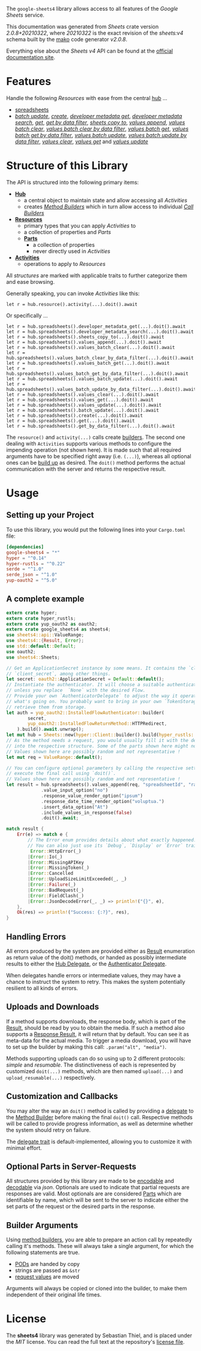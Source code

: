 <!---
DO NOT EDIT !
This file was generated automatically from 'src/mako/api/README.md.mako'
DO NOT EDIT !
-->
The `google-sheets4` library allows access to all features of the *Google Sheets* service.

This documentation was generated from *Sheets* crate version *2.0.8+20210322*, where *20210322* is the exact revision of the *sheets:v4* schema built by the [mako](http://www.makotemplates.org/) code generator *v2.0.8*.

Everything else about the *Sheets* *v4* API can be found at the
[official documentation site](https://developers.google.com/sheets/).
# Features

Handle the following *Resources* with ease from the central [hub](https://docs.rs/google-sheets4/2.0.8+20210322/google_sheets4/Sheets) ... 

* [spreadsheets](https://docs.rs/google-sheets4/2.0.8+20210322/google_sheets4/api::Spreadsheet)
 * [*batch update*](https://docs.rs/google-sheets4/2.0.8+20210322/google_sheets4/api::SpreadsheetBatchUpdateCall), [*create*](https://docs.rs/google-sheets4/2.0.8+20210322/google_sheets4/api::SpreadsheetCreateCall), [*developer metadata get*](https://docs.rs/google-sheets4/2.0.8+20210322/google_sheets4/api::SpreadsheetDeveloperMetadataGetCall), [*developer metadata search*](https://docs.rs/google-sheets4/2.0.8+20210322/google_sheets4/api::SpreadsheetDeveloperMetadataSearchCall), [*get*](https://docs.rs/google-sheets4/2.0.8+20210322/google_sheets4/api::SpreadsheetGetCall), [*get by data filter*](https://docs.rs/google-sheets4/2.0.8+20210322/google_sheets4/api::SpreadsheetGetByDataFilterCall), [*sheets copy to*](https://docs.rs/google-sheets4/2.0.8+20210322/google_sheets4/api::SpreadsheetSheetCopyToCall), [*values append*](https://docs.rs/google-sheets4/2.0.8+20210322/google_sheets4/api::SpreadsheetValueAppendCall), [*values batch clear*](https://docs.rs/google-sheets4/2.0.8+20210322/google_sheets4/api::SpreadsheetValueBatchClearCall), [*values batch clear by data filter*](https://docs.rs/google-sheets4/2.0.8+20210322/google_sheets4/api::SpreadsheetValueBatchClearByDataFilterCall), [*values batch get*](https://docs.rs/google-sheets4/2.0.8+20210322/google_sheets4/api::SpreadsheetValueBatchGetCall), [*values batch get by data filter*](https://docs.rs/google-sheets4/2.0.8+20210322/google_sheets4/api::SpreadsheetValueBatchGetByDataFilterCall), [*values batch update*](https://docs.rs/google-sheets4/2.0.8+20210322/google_sheets4/api::SpreadsheetValueBatchUpdateCall), [*values batch update by data filter*](https://docs.rs/google-sheets4/2.0.8+20210322/google_sheets4/api::SpreadsheetValueBatchUpdateByDataFilterCall), [*values clear*](https://docs.rs/google-sheets4/2.0.8+20210322/google_sheets4/api::SpreadsheetValueClearCall), [*values get*](https://docs.rs/google-sheets4/2.0.8+20210322/google_sheets4/api::SpreadsheetValueGetCall) and [*values update*](https://docs.rs/google-sheets4/2.0.8+20210322/google_sheets4/api::SpreadsheetValueUpdateCall)




# Structure of this Library

The API is structured into the following primary items:

* **[Hub](https://docs.rs/google-sheets4/2.0.8+20210322/google_sheets4/Sheets)**
    * a central object to maintain state and allow accessing all *Activities*
    * creates [*Method Builders*](https://docs.rs/google-sheets4/2.0.8+20210322/google_sheets4/client::MethodsBuilder) which in turn
      allow access to individual [*Call Builders*](https://docs.rs/google-sheets4/2.0.8+20210322/google_sheets4/client::CallBuilder)
* **[Resources](https://docs.rs/google-sheets4/2.0.8+20210322/google_sheets4/client::Resource)**
    * primary types that you can apply *Activities* to
    * a collection of properties and *Parts*
    * **[Parts](https://docs.rs/google-sheets4/2.0.8+20210322/google_sheets4/client::Part)**
        * a collection of properties
        * never directly used in *Activities*
* **[Activities](https://docs.rs/google-sheets4/2.0.8+20210322/google_sheets4/client::CallBuilder)**
    * operations to apply to *Resources*

All *structures* are marked with applicable traits to further categorize them and ease browsing.

Generally speaking, you can invoke *Activities* like this:

```Rust,ignore
let r = hub.resource().activity(...).doit().await
```

Or specifically ...

```ignore
let r = hub.spreadsheets().developer_metadata_get(...).doit().await
let r = hub.spreadsheets().developer_metadata_search(...).doit().await
let r = hub.spreadsheets().sheets_copy_to(...).doit().await
let r = hub.spreadsheets().values_append(...).doit().await
let r = hub.spreadsheets().values_batch_clear(...).doit().await
let r = hub.spreadsheets().values_batch_clear_by_data_filter(...).doit().await
let r = hub.spreadsheets().values_batch_get(...).doit().await
let r = hub.spreadsheets().values_batch_get_by_data_filter(...).doit().await
let r = hub.spreadsheets().values_batch_update(...).doit().await
let r = hub.spreadsheets().values_batch_update_by_data_filter(...).doit().await
let r = hub.spreadsheets().values_clear(...).doit().await
let r = hub.spreadsheets().values_get(...).doit().await
let r = hub.spreadsheets().values_update(...).doit().await
let r = hub.spreadsheets().batch_update(...).doit().await
let r = hub.spreadsheets().create(...).doit().await
let r = hub.spreadsheets().get(...).doit().await
let r = hub.spreadsheets().get_by_data_filter(...).doit().await
```

The `resource()` and `activity(...)` calls create [builders][builder-pattern]. The second one dealing with `Activities` 
supports various methods to configure the impending operation (not shown here). It is made such that all required arguments have to be 
specified right away (i.e. `(...)`), whereas all optional ones can be [build up][builder-pattern] as desired.
The `doit()` method performs the actual communication with the server and returns the respective result.

# Usage

## Setting up your Project

To use this library, you would put the following lines into your `Cargo.toml` file:

```toml
[dependencies]
google-sheets4 = "*"
hyper = "^0.14"
hyper-rustls = "^0.22"
serde = "^1.0"
serde_json = "^1.0"
yup-oauth2 = "^5.0"
```

## A complete example

```Rust
extern crate hyper;
extern crate hyper_rustls;
extern crate yup_oauth2 as oauth2;
extern crate google_sheets4 as sheets4;
use sheets4::api::ValueRange;
use sheets4::{Result, Error};
use std::default::Default;
use oauth2;
use sheets4::Sheets;

// Get an ApplicationSecret instance by some means. It contains the `client_id` and 
// `client_secret`, among other things.
let secret: oauth2::ApplicationSecret = Default::default();
// Instantiate the authenticator. It will choose a suitable authentication flow for you, 
// unless you replace  `None` with the desired Flow.
// Provide your own `AuthenticatorDelegate` to adjust the way it operates and get feedback about 
// what's going on. You probably want to bring in your own `TokenStorage` to persist tokens and
// retrieve them from storage.
let auth = yup_oauth2::InstalledFlowAuthenticator::builder(
        secret,
        yup_oauth2::InstalledFlowReturnMethod::HTTPRedirect,
    ).build().await.unwrap();
let mut hub = Sheets::new(hyper::Client::builder().build(hyper_rustls::HttpsConnector::with_native_roots()), auth);
// As the method needs a request, you would usually fill it with the desired information
// into the respective structure. Some of the parts shown here might not be applicable !
// Values shown here are possibly random and not representative !
let mut req = ValueRange::default();

// You can configure optional parameters by calling the respective setters at will, and
// execute the final call using `doit()`.
// Values shown here are possibly random and not representative !
let result = hub.spreadsheets().values_append(req, "spreadsheetId", "range")
             .value_input_option("no")
             .response_value_render_option("ipsum")
             .response_date_time_render_option("voluptua.")
             .insert_data_option("At")
             .include_values_in_response(false)
             .doit().await;

match result {
    Err(e) => match e {
        // The Error enum provides details about what exactly happened.
        // You can also just use its `Debug`, `Display` or `Error` traits
         Error::HttpError(_)
        |Error::Io(_)
        |Error::MissingAPIKey
        |Error::MissingToken(_)
        |Error::Cancelled
        |Error::UploadSizeLimitExceeded(_, _)
        |Error::Failure(_)
        |Error::BadRequest(_)
        |Error::FieldClash(_)
        |Error::JsonDecodeError(_, _) => println!("{}", e),
    },
    Ok(res) => println!("Success: {:?}", res),
}

```
## Handling Errors

All errors produced by the system are provided either as [Result](https://docs.rs/google-sheets4/2.0.8+20210322/google_sheets4/client::Result) enumeration as return value of
the doit() methods, or handed as possibly intermediate results to either the 
[Hub Delegate](https://docs.rs/google-sheets4/2.0.8+20210322/google_sheets4/client::Delegate), or the [Authenticator Delegate](https://docs.rs/yup-oauth2/*/yup_oauth2/trait.AuthenticatorDelegate.html).

When delegates handle errors or intermediate values, they may have a chance to instruct the system to retry. This 
makes the system potentially resilient to all kinds of errors.

## Uploads and Downloads
If a method supports downloads, the response body, which is part of the [Result](https://docs.rs/google-sheets4/2.0.8+20210322/google_sheets4/client::Result), should be
read by you to obtain the media.
If such a method also supports a [Response Result](https://docs.rs/google-sheets4/2.0.8+20210322/google_sheets4/client::ResponseResult), it will return that by default.
You can see it as meta-data for the actual media. To trigger a media download, you will have to set up the builder by making
this call: `.param("alt", "media")`.

Methods supporting uploads can do so using up to 2 different protocols: 
*simple* and *resumable*. The distinctiveness of each is represented by customized 
`doit(...)` methods, which are then named `upload(...)` and `upload_resumable(...)` respectively.

## Customization and Callbacks

You may alter the way an `doit()` method is called by providing a [delegate](https://docs.rs/google-sheets4/2.0.8+20210322/google_sheets4/client::Delegate) to the 
[Method Builder](https://docs.rs/google-sheets4/2.0.8+20210322/google_sheets4/client::CallBuilder) before making the final `doit()` call. 
Respective methods will be called to provide progress information, as well as determine whether the system should 
retry on failure.

The [delegate trait](https://docs.rs/google-sheets4/2.0.8+20210322/google_sheets4/client::Delegate) is default-implemented, allowing you to customize it with minimal effort.

## Optional Parts in Server-Requests

All structures provided by this library are made to be [encodable](https://docs.rs/google-sheets4/2.0.8+20210322/google_sheets4/client::RequestValue) and 
[decodable](https://docs.rs/google-sheets4/2.0.8+20210322/google_sheets4/client::ResponseResult) via *json*. Optionals are used to indicate that partial requests are responses 
are valid.
Most optionals are are considered [Parts](https://docs.rs/google-sheets4/2.0.8+20210322/google_sheets4/client::Part) which are identifiable by name, which will be sent to 
the server to indicate either the set parts of the request or the desired parts in the response.

## Builder Arguments

Using [method builders](https://docs.rs/google-sheets4/2.0.8+20210322/google_sheets4/client::CallBuilder), you are able to prepare an action call by repeatedly calling it's methods.
These will always take a single argument, for which the following statements are true.

* [PODs][wiki-pod] are handed by copy
* strings are passed as `&str`
* [request values](https://docs.rs/google-sheets4/2.0.8+20210322/google_sheets4/client::RequestValue) are moved

Arguments will always be copied or cloned into the builder, to make them independent of their original life times.

[wiki-pod]: http://en.wikipedia.org/wiki/Plain_old_data_structure
[builder-pattern]: http://en.wikipedia.org/wiki/Builder_pattern
[google-go-api]: https://github.com/google/google-api-go-client

# License
The **sheets4** library was generated by Sebastian Thiel, and is placed 
under the *MIT* license.
You can read the full text at the repository's [license file][repo-license].

[repo-license]: https://github.com/Byron/google-apis-rsblob/main/LICENSE.md
